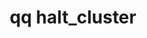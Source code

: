 ---
category: halt
command: halt_cluster
keywords: qq, qq_cli, halt_cluster
optional_options:
- alternate: []
  help: Do not prompt
  name: --force
  required: false
permalink: /qq-cli-command-guide/halt/halt_cluster.html
positional_options: []
sidebar: qq_cli_command_reference_sidebar
summary: This section explains how to use the <code>qq halt_cluster</code> command.
synopsis: Halt the cluster
title: qq halt_cluster
usage: qq halt_cluster [-h] [--force]
zendesk_source: qq CLI Command Guide

---